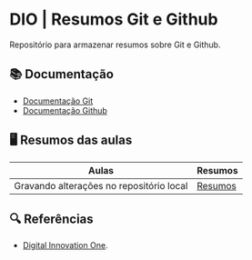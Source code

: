 
# DIO | Resumos Git e Github

Repositório para armazenar resumos sobre Git e Github.

## 📚 Documentação
- [Documentação Git](https://git-scm.com/doc)
- [Documentação Github](https://docs.github.com/en)

## 🖥 Resumos das aulas
| Aulas | Resumos |
|-------|---------|
| Gravando alterações no repositório local | [Resumos]() |

## 🔍 Referências
- [Digital Innovation One]().